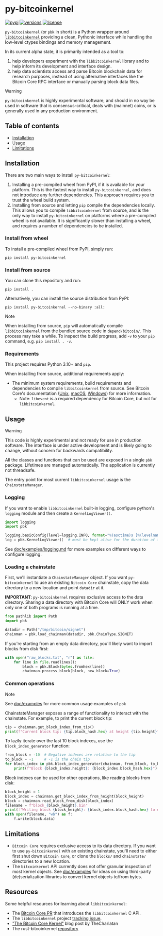 # py-bitcoinkernel
[![pypi](https://img.shields.io/pypi/v/py-bitcoinkernel.svg)](https://pypi.python.org/pypi/py-bitcoinkernel)
[![versions](https://img.shields.io/pypi/pyversions/py-bitcoinkernel.svg)](https://github.com/stickies-v/py-bitcoinkernel)
[![license](https://img.shields.io/github/license/stickies-v/py-bitcoinkernel.svg)](https://github.com/stickies-v/py-bitcoinkernel/blob/main/LICENSE)

`py-bitcoinkernel` (or `pbk` in short) is a Python wrapper around
[`libbitcoinkernel`](https://github.com/bitcoin/bitcoin/pull/30595)
providing a clean, Pythonic interface while handling the low-level
ctypes bindings and memory management.

In its current alpha state, it is primarily intended as a tool to:
1) help developers experiment with the `libbitcoinkernel` library and to
   help inform its development and interface design.
2) help data scientists access and parse Bitcoin blockchain data for
   research purposes, instead of using alternative interfaces like the
   Bitcoin Core RPC interface or manually parsing block data files.

> [!WARNING]
> `py-bitcoinkernel` is highly experimental software, and should in no
> way be used in software that is consensus-critical, deals with
> (mainnet) coins, or is generally used in any production environment.

## Table of contents

- [Installation](#installation)
- [Usage](#usage)
- [Limitations](#limitations)

## Installation

There are two main ways to install `py-bitcoinkernel`:
1) Installing a pre-compiled wheel from PyPI, if it is available for
   your platform. This is the fastest way to install `py-bitcoinkernel`,
   and does not introduce any further dependencies. This approach
   requires you to trust the wheel build system.
2) Installing from source and letting `pip` compile the dependencies
   locally. This allows you to compile `libbitcoinkernel` from source,
   and is the only way to install `py-bitcoinkernel` on platforms where
   a pre-compiled wheel is not available. It is significantly slower than
   installing a wheel, and requires a number of dependencies to be
   installed.

### Install from wheel

To install a pre-compiled wheel from PyPI, simply run:

```
pip install py-bitcoinkernel
```

### Install from source

You can clone this repository and run:

```
pip install .
```

Alternatively, you can install the source distribution from PyPI:

```
pip install py-bitcoinkernel --no-binary :all:
```

> [!NOTE]
> When installing from source, `pip` will automatically compile
> `libbitcoinkernel` from the bundled source code in `depend/bitcoin/`.
> This process may take a while. To inspect the build progress, add -`v`
> to your `pip` command, e.g.  `pip install . -v`.

### Requirements

This project requires Python 3.10+ and `pip`.

When installing from source, additional requirements apply:
- The minimum system requirements, build requirements and dependencies
  to compile `libbitcoinkernel` from source. See Bitcoin Core's
  documentation
  ([Unix](./depend/bitcoin/doc/build-unix.md),
  [macOS](./depend/bitcoin/doc/build-osx.md),
  [Windows](./depend/bitcoin/doc/build-windows.md))
  for more information.
  - Note: `libevent` is a required dependency for Bitcoin Core, but not
    for `libbitcoinkernel`.

## Usage

> [!WARNING]
> This code is highly experimental and not ready for use in
> production software. The interface is under active development and
> is likely going to change, without concern for backwards compatibility.

All the classes and functions that can be used are exposed in a single
`pbk` package. Lifetimes are managed automatically. The application is
currently not threadsafe.

The entry point for most current `libbitcoinkernel` usage is the
`ChainstateManager`.

### Logging

If you want to enable `libbitcoinkernel` built-in logging, configure
python's `logging` module and then create a `KernelLogViewer()`.

```py
import logging
import pbk

logging.basicConfig(level=logging.INFO, format="%(asctime)s [%(levelname)s] [%(name)s] %(message)s")
log = pbk.KernelLogViewer()  # must be kept alive for the duration of the application
```

See [doc/examples/logging.md](./doc/examples/logging.md) for more examples
on different ways to configure logging.

### Loading a chainstate

First, we'll instantiate a `ChainstateManager` object. If you want
`py-bitcoinkernel` to use an existing `Bitcoin Core` chainstate, copy
the data directory to a new location and point `datadir` at it.

**IMPORTANT**: `py-bitcoinkernel` requires exclusive access to the data
directory. Sharing a data directory with Bitcoin Core will ONLY work
when only one of both programs is running at a time.

```py
from pathlib import Path
import pbk

datadir = Path("/tmp/bitcoin/signet")
chainman = pbk.load_chainman(datadir, pbk.ChainType.SIGNET)
```

If you're starting from an empty data directory, you'll likely want to
import blocks from disk first:

```py
with open("raw_blocks.txt", "r") as file:
    for line in file.readlines():
        block = pbk.Block(bytes.fromhex(line))
        chainman.process_block(block, new_block=True)
```

### Common operations

> [!NOTE]
> See [doc/examples](./doc/examples/) for more common usage examples of
> `pbk`

ChainstateManager exposes a range of functionality to interact with the
chainstate. For example, to print the current block tip:

```py
tip = chainman.get_block_index_from_tip()
print(f"Current block tip: {tip.block_hash.hex} at height {tip.height}")
```

To lazily iterate over the last 10 block indexes, use the
`block_index_generator` function:

```py
from_block = -10  # Negative indexes are relative to the tip
to_block = -1     # -1 is the chain tip
for block_index in pbk.block_index_generator(chainman, from_block, to_block):
    print(f"Block {block_index.height}: {block_index.block_hash.hex}")
```

Block indexes can be used for other operations, like reading blocks from
disk:

```py
block_height = 1
block_index = chainman.get_block_index_from_height(block_height)
block = chainman.read_block_from_disk(block_index)
filename = f"block_{block_height}.bin"
print(f"Writing block {block_height}: {block_index.block_hash.hex} to disk ({filename})...")
with open(filename, "wb") as f:
    f.write(block.data)
```

## Limitations

- `Bitcoin Core` requires exclusive access to its data directory. If you
  want to use `py-bitcoinkernel` with an existing chainstate, you'll
  need to either first shut down `Bitcoin Core`, or clone the `blocks/`
  and `chainstate/` directories to a new location.
- The `bitcoinkernel` API currently does not offer granular inspection
  of most kernel objects. See [doc/examples](./doc/examples/) for ideas
  on using third-party (de)serialization libraries to convert kernel
  objects to/from bytes.

## Resources
Some helpful resources for learning about `libbitcoinkernel`:

- The [Bitcoin Core PR](https://github.com/bitcoin/bitcoin/pull/30595)
  that introduces the `libbitcoinkernel` C API.
- The `libbitcoinkernel` project [tracking issue](https://github.com/bitcoin/bitcoin/issues/27587).
- ["The Bitcoin Core Kernel"](https://thecharlatan.ch/Kernel/) blog post by TheCharlatan
- The rust-bitcoinkernel [repository](https://github.com/TheCharlatan/rust-bitcoinkernel/)
